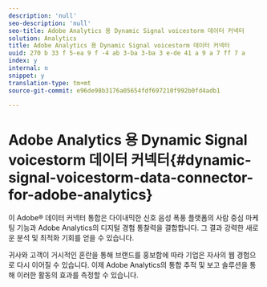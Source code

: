 ```yaml
---
description: 'null'
seo-description: 'null'
seo-title: Adobe Analytics 용 Dynamic Signal voicestorm 데이터 커넥터
solution: Analytics
title: Adobe Analytics 용 Dynamic Signal voicestorm 데이터 커넥터
uuid: 270 b 33 f 5-ea 9 f -4 ab 3-ba 3-ba 3 e-de 41 a 9 a 7 ff 7 a
index: y
internal: n
snippet: y
translation-type: tm+mt
source-git-commit: e96de98b3176a05654fdf697210f992b0fd4adb1

---
```



# Adobe Analytics 용 Dynamic Signal voicestorm 데이터 커넥터{#dynamic-signal-voicestorm-data-connector-for-adobe-analytics}

이 Adobe® 데이터 커넥터 통합은 다이내믹한 신호 음성 폭풍 플랫폼의 사람 중심 마케팅 기능과 Adobe Analytics의 디지털 경험 통찰력을 결합합니다. 그 결과 강력한 새로운 분석 및 최적화 기회를 얻을 수 있습니다.

귀사와 고객이 거시적인 혼란을 통해 브랜드를 홍보함에 따라 기업은 자사의 웹 경험으로 다시 이어질 수 있습니다. 이제 Adobe Analytics의 통합 추적 및 보고 솔루션을 통해 이러한 활동의 효과를 측정할 수 있습니다.
